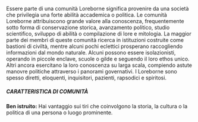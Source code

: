 Essere parte di una comunità Loreborne significa provenire da una società che privilegia una forte abilità accademica o politica. Le comunità Loreborne attribuiscono grande valore alla conoscenza, frequentemente sotto forma di conservazione storica, avanzamento politico, studio scientifico, sviluppo di abilità o compilazione di lore e mitologia. La maggior parte dei membri di queste comunità ricerca in istituzioni costruite come bastioni di civiltà, mentre alcuni pochi eclettici prosperano raccogliendo informazioni dal mondo naturale. Alcuni possono essere isolazionisti, operando in piccole enclave, scuole o gilde e seguendo il loro ethos unico. Altri ancora esercitano la loro conoscenza su larga scala, compiendo astute manovre politiche attraverso i panorami governativi. I Loreborne sono spesso diretti, eloquenti, inquisitori, pazienti, rapsodici e spiritosi.

##### CARATTERISTICA DI COMUNITÀ
**Ben istruito:** Hai vantaggio sui tiri che coinvolgono la storia, la cultura o la politica di una persona o luogo prominente.